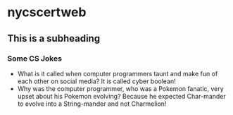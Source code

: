 # nycscertweb
## This is a subheading
### Some CS Jokes
* What is it called when computer programmers taunt and make fun of each other on social media? It is called cyber boolean!
* Why was the computer programmer, who was a Pokemon fanatic, very upset about his Pokemon evolving? Because he expected Char-mander to evolve into a String-mander and not Charmelion!
